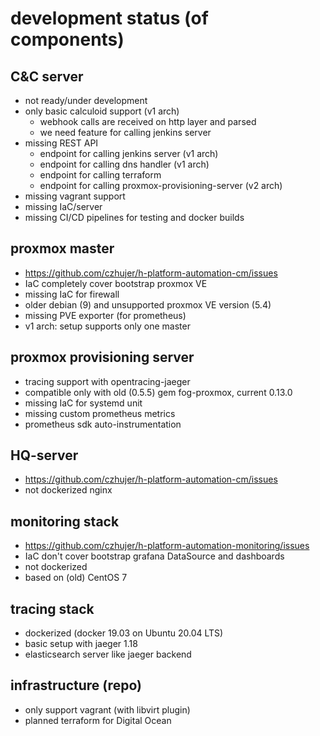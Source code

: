 # development status (of components)

## C&C server
  - not ready/under development
  - only basic calculoid support (v1 arch)
    - webhook calls are received on http layer and parsed
    - we need feature for calling jenkins server
  - missing REST API
    - endpoint for calling jenkins server (v1 arch)
    - endpoint for calling dns handler (v1 arch)
    - endpoint for calling terraform
    - endpoint for calling proxmox-provisioning-server (v2 arch)
  - missing vagrant support
  - missing IaC/server
  - missing CI/CD pipelines for testing and docker builds

## proxmox master
  - https://github.com/czhujer/h-platform-automation-cm/issues
  - IaC completely cover bootstrap proxmox VE
  - missing IaC for firewall
  - older debian (9) and unsupported proxmox VE version (5.4) 
  - missing PVE exporter (for prometheus)
  - v1 arch: setup supports only one master
 
## proxmox provisioning server
  - tracing support with opentracing-jaeger
  - compatible only with old (0.5.5) gem fog-proxmox, current 0.13.0
  - missing IaC for systemd unit
  - missing custom prometheus metrics
  - prometheus sdk auto-instrumentation

## HQ-server
  - https://github.com/czhujer/h-platform-automation-cm/issues
  - not dockerized nginx

## monitoring stack
  - https://github.com/czhujer/h-platform-automation-monitoring/issues
  - IaC don't cover bootstrap grafana DataSource and dashboards
  - not dockerized
  - based on (old) CentOS 7
  
## tracing stack
  - dockerized (docker 19.03 on Ubuntu 20.04 LTS)
  - basic setup with jaeger 1.18
  - elasticsearch server like jaeger backend
  
## infrastructure (repo)
  - only support vagrant (with libvirt plugin)
  - planned terraform for Digital Ocean
